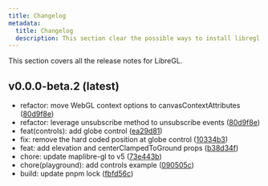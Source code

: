 ```yaml
---
title: Changelog
metadata:
  title: Changelog
  description: This section clear the possible ways to install libregl.
---
```


This section covers all the release notes for LibreGL.

## v0.0.0-beta.2 (latest)

- refactor: move WebGL context options to canvasContextAttributes ([80d9f8e](https://github.com/themustafaomar/libregl/pull/3/commits/bd54b727354b5fc778a42b45f09be3cf7fae94b5))
- refactor: leverage unsubscribe method to unsubscribe events ([80d9f8e](https://github.com/themustafaomar/libregl/pull/3/commits/80d9f8e33bbc6f3d9fe3c123f85b7b82afb35f59))
- feat(controls): add globe control ([ea29d81](https://github.com/themustafaomar/libregl/pull/3/commits/ea29d81e62d1fd2b41524c25c436b93bef488138))
- fix: remove the hard coded position at globe control ([10334b3](https://github.com/themustafaomar/libregl/pull/3/commits/10334b3bc87431e91474f382f2b5a3f067ed9cd7))
- feat: add elevation and centerClampedToGround props ([b38d34f](https://github.com/themustafaomar/libregl/pull/3/commits/b38d34f3947717b6e2c8cacae3c0682e5bd071f8))
- chore: update maplibre-gl to v5 ([73e443b](https://github.com/themustafaomar/libregl/pull/3/commits/73e443b1951a2ff658e713fabe676b33c6a2d967))
- chore(playground): add controls example ([090505c](https://github.com/themustafaomar/libregl/pull/3/commits/090505c6fbb2a84c1319a24309078de9cf8568a3))
- build: update pnpm lock ([fbfd56c](https://github.com/themustafaomar/libregl/pull/3/commits/fbfd56c6d306e54236e814c0e7011de752b7d709))